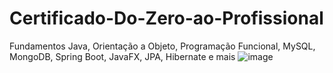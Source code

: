 # Certificado-Do-Zero-ao-Profissional
Fundamentos Java, Orientação a Objeto, Programação Funcional, MySQL, MongoDB, Spring Boot, JavaFX, JPA, Hibernate e mais
![image](https://user-images.githubusercontent.com/79329614/150137664-688d0650-e323-46c2-aca0-6e9efaba281f.png)

